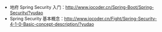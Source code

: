 * 地府 Spring Security 入门：<http://www.iocoder.cn/Spring-Boot/Spring-Security/?yudao>
* Spring Security 基本概念：<http://www.iocoder.cn/Fight/Spring-Security-4-1-0-Basic-concept-description/?yudao>
